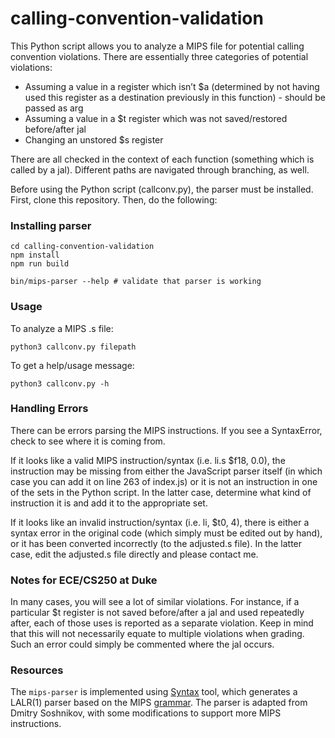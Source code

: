 # calling-convention-validation

This Python script allows you to analyze a MIPS file for potential calling convention violations. There are essentially three categories of potential violations:
* Assuming a value in a register which isn’t $a (determined by not having used this register as a destination previously in this function) - should be passed as arg 
* Assuming a value in a $t register which was not saved/restored before/after jal 
* Changing an unstored $s register 

There are all checked in the context of each function (something which is called by a jal). Different paths are navigated through branching, as well.

Before using the Python script (callconv.py), the parser must be installed. First, clone this repository. Then, do the following:

### Installing parser

```
cd calling-convention-validation
npm install
npm run build

bin/mips-parser --help # validate that parser is working
```


### Usage 

To analyze a MIPS .s file:

```
python3 callconv.py filepath
```

To get a help/usage message:

```
python3 callconv.py -h
```

### Handling Errors

There can be errors parsing the MIPS instructions. If you see a SyntaxError, check to see where it is coming from. 

If it looks like a valid MIPS instruction/syntax (i.e. li.s $f18, 0.0), the instruction may be missing from either the JavaScript parser itself (in which case you can add it on line 263 of index.js) or it is not an instruction in one of the sets in the Python script. In the latter case, determine what kind of instruction it is and add it to the appropriate set.
 
If it looks like an invalid instruction/syntax (i.e. li, $t0, 4), there is either a syntax error in the original code (which simply must be edited out by hand), or it has been converted incorrectly (to the adjusted.s file). In the latter case, edit the adjusted.s file directly and please contact me.


### Notes for ECE/CS250 at Duke

In many cases, you will see a lot of similar violations. For instance, if a particular $t register is not saved before/after a jal and used repeatedly after, each of those uses is reported as a separate violation. Keep in mind that this will not necessarily equate to multiple violations when grading. Such an error could simply be commented where the jal occurs.


### Resources

The `mips-parser` is implemented using [Syntax](https://github.com/DmitrySoshnikov/syntax) tool, which generates a LALR(1) parser based on the MIPS [grammar](https://github.com/DmitrySoshnikov/mips-parser/blob/master/mips.g). The parser is adapted from Dmitry Soshnikov, with some modifications to support more MIPS instructions.
